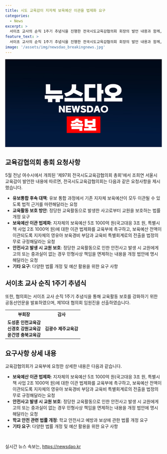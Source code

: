 ```yaml
---
title: 시도 교육감이 지자체 보육예산 이관을 법제화 요구
categories:
  - News
excerpt: >
  서이초 교사의 순직 1주기 추념식을 진행한 전국시도교육감협의회 회장의 발언 내용과 함께, 협의회가 요청한 교육활동 보호 대책을 요약했습니다. 현재 유보 통합 과정에서의 보육예산 이관 문제에 대해 법적 근거를 요청하고, 정당한 교육활동 중 발생한 사고로부터 교원을 보호하는 법률 개정을 촉구했습니다. 또한 학교 폐쇄회로 CCTV와 지자체 통합관제센터 간 연계 근거를 명확히 하는 등 총 14개의 안건을 가결했습니다. 이와 더불어, 앞으로의 대책과 개선을 위해 장학사업 활성화, 유아 상담·치유 지원, 사립학교 사무직원 결격사유 조회 등의 법률 개정을 요구했습니다.
feature_text: >
  서이초 교사의 순직 1주기 추념식을 진행한 전국시도교육감협의회 회장의 발언 내용과 함께, 협의회가 요청한 교육활동 보호 대책을 요약했습니다. 현재 유보 통합 과정에서의 보육예산 이관 문제에 대해 법적 근거를 요청하고, 정당한 교육활동 중 발생한 사고로부터 교원을 보호하는 법률 개정을 촉구했습니다. 또한 학교 폐쇄회로 CCTV와 지자체 통합관제센터 간 연계 근거를 명확히 하는 등 총 14개의 안건을 가결했습니다. 이와 더불어, 앞으로의 대책과 개선을 위해 장학사업 활성화, 유아 상담·치유 지원, 사립학교 사무직원 결격사유 조회 등의 법률 개정을 요구했습니다.
image: '/assets/img/newsdao_breakingnews.jpg'
---
```


<p><img src="/assets/img/newsdao_breakingnews.jpg" alt="firstkoreanews 속보" /></p>

<h2 data-ke-size="size26">교육감협의회 총회 요청사항</h2>

<p data-ke-size="size16">5월 전남 여수시에서 개최된 '제97회 전국시도교육감협의회 총회'에서 조희연 서울시 교육감이 발언한 내용에 따르면, 전국시도교육감협의회는 다음과 같은 요청사항을 제시했습니다.</p>

<ul>
  <li><b>유보통합 후속 대책</b>: 유보 통합 과정에서 기존 지자체 보육예산이 모두 이관될 수 있도록 법적 근거를 마련해달라는 요청</li>
  <li><b>교육활동 보호 방안</b>: 정당한 교육활동으로 발생한 사고로부터 교원을 보호하는 법률 개정 요구</li>
  <li><b>보육예산 이관 법제화</b>: 지자체의 보육예산 5조 1000억 원(국고대응 3조 원, 특별시책 사업 2조 1000억 원)에 대한 이관 법제화를 교육부에 촉구하고, 보육예산 전액이 이관되도록 지자체의 영유아 보육경비 부담과 교육비 특별회계로의 전출을 법정의무로 규정해달라는 요청</li>
  <li><b>안전사고 발생 시 교원 보호</b>: 정당한 교육활동으로 인한 안전사고 발생 시 교원에게 고의 또는 중과실이 없는 경우 민형사상 책임을 면제하는 내용을 개정 법안에 명시해달라는 요청</li>
  <li><b>기타 요구</b>: 다양한 법률 개정 및 예산 활용을 위한 요구 사항</li>
</ul>

<h2 data-ke-size="size26">서이초 교사 순직 1주기 추념식</h2>

<p data-ke-size="size16">또한, 협의회는 서이초 교사 순직 1주기 추념식을 통해 교육활동 보호를 강화하기 위한 공동선언문을 발표하였으며, 제10대 협의회 임원진을 선출하였습니다.</p>

<table>
  <tr>
    <th>부회장</th>
    <th>감사</th>
  </tr>
  <tr>
    <td style="text-align: center; height: 17px;"><b>도성훈 인천교육감<br>신경호 강원교육감<br>윤건영 충북교육감</b></td>
    <td style="text-align: center; height: 17px;"><b>김광수 제주교육감</b></td>
  </tr>
</table>

<h2 data-ke-size="size26">요구사항 상세 내용</h2>

<p data-ke-size="size16">교육감협의회가 교육부에 요청한 상세한 내용은 다음과 같습니다.</p>

<ul>
  <li><b>보육예산 이관 법제화</b>: 지자체의 보육예산 5조 1000억 원(국고대응 3조 원, 특별시책 사업 2조 1000억 원)에 대한 이관 법제화를 교육부에 촉구하고, 보육예산 전액이 이관되도록 지자체의 영유아 보육경비 부담과 교육비 특별회계로의 전출을 법정의무로 규정해달라는 요청</li>
  <li><b>안전사고 발생 시 교원 보호</b>: 정당한 교육활동으로 인한 안전사고 발생 시 교원에게 고의 또는 중과실이 없는 경우 민형사상 책임을 면제하는 내용을 개정 법안에 명시해달라는 요청</li>
  <li><b>학교 안전 관련 법률 개정</b>: 학교 안전사고 예방과 보상에 관한 법률 개정 요구</li>
  <li><b>기타 요구</b>: 다양한 법률 개정 및 예산 활용을 위한 요구 사항</li>
</ul>

<p data-ke-size="size16">&nbsp;</p>
실시간 뉴스 속보는, <a href="https://newsdao.kr" rel="dofollow">https://newsdao.kr</a>


